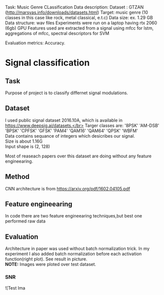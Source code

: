 Task: Music Genre CLassification
Data description:
  Dataset : GTZAN (http://marsyas.info/downloads/datasets.html)
  Target: music genre (10 classes in this case like rock, metal classical, e.t.c)
  Data size: ex. 1.29 GB
  Data structure: wav files
  Experiments were run on a laptop having rtx 2060 (6gb) GPU
  Features used are extracted from a signal using mfcc for lstm,
                                                  aggregations of mfcc, spectral descriptors for SVM
  

Evaluation metrics: Accuracy.

# Signal classification

## Task</br>
Purpose of project is to classify differnet signal modulations. </br>

## Dataset</br>
I used public signal dataset 2016.10A, which is available in https://www.deepsig.ai/datasets.</br>
Targer classes are: 
'8PSK'
'AM-DSB'
'BPSK'
'CPFSK'
'GFSK'
'PAM4'
'QAM16'
'QAM64'
'QPSK'
'WBFM'
</br>
Data contains sequance of integers which desicribes our signal.</br>
Size is about 1.16G </br>
Input shape is (2, 128) </br>

Most of reaseach papers over this dataset are doing without any feature engineearing.
## Method </br>
CNN architecture is from  https://arxiv.org/pdf/1602.04105.pdf

## Feature engineearing </br>
In code there are two feature engineearing techniques,but best one performed raw data </br>
## Evaluation</br>
Architecture in paper was used without batch normalization trick. In my experiment I also added batch normalization before each activation function(right plot). See result in picture.</br>
**NOTE:** Images were ploted over test dataset.</br>
### SNR</br>
![Test Ima
